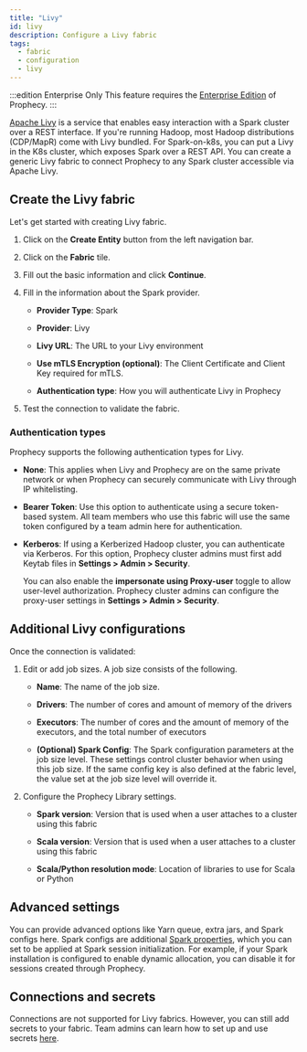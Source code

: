 ```yaml
---
title: "Livy"
id: livy
description: Configure a Livy fabric
tags:
  - fabric
  - configuration
  - livy
---
```


:::edition Enterprise Only
This feature requires the [Enterprise Edition](/getting-started/editions/prophecy-editions) of Prophecy.
:::

[Apache Livy](https://livy.apache.org/) is a service that enables easy interaction with a Spark cluster over a REST interface. If you're running Hadoop, most Hadoop distributions (CDP/MapR) come with Livy bundled. For Spark-on-k8s, you can put a Livy in the K8s cluster, which exposes Spark over a REST API.
You can create a generic Livy fabric to connect Prophecy to any Spark cluster accessible via Apache Livy.

## Create the Livy fabric

Let's get started with creating Livy fabric.

1. Click on the **Create Entity** button from the left navigation bar.

1. Click on the **Fabric** tile.

1. Fill out the basic information and click **Continue**.

1. Fill in the information about the Spark provider.

   - **Provider Type**: Spark

   - **Provider**: Livy

   - **Livy URL**: The URL to your Livy environment

   - **Use mTLS Encryption (optional)**: The Client Certificate and Client Key required for mTLS.

   - **Authentication type**: How you will authenticate Livy in Prophecy

1. Test the connection to validate the fabric.

### Authentication types

Prophecy supports the following authentication types for Livy.

- **None**: This applies when Livy and Prophecy are on the same private network or when Prophecy can securely communicate with Livy through IP whitelisting.

- **Bearer Token**: Use this option to authenticate using a secure token-based system. All team members who use this fabric will use the same token configured by a team admin here for authentication.

- **Kerberos**: If using a Kerberized Hadoop cluster, you can authenticate via Kerberos. For this option, Prophecy cluster admins must first add Keytab files in **Settings > Admin > Security**.

  You can also enable the **impersonate using Proxy-user** toggle to allow user-level authorization. Prophecy cluster admins can configure the proxy-user settings in **Settings > Admin > Security**.

## Additional Livy configurations

Once the connection is validated:

1. Edit or add job sizes. A job size consists of the following.

   - **Name**: The name of the job size.

   - **Drivers**: The number of cores and amount of memory of the drivers

   - **Executors**: The number of cores and the amount of memory of the executors, and the total number of executors

   - **(Optional) Spark Config**: The Spark configuration parameters at the job size level. These settings control cluster behavior when using this job size. If the same config key is also defined at the fabric level, the value set at the job size level will override it.

1. Configure the Prophecy Library settings.

   - **Spark version**: Version that is used when a user attaches to a cluster using this fabric

   - **Scala version**: Version that is used when a user attaches to a cluster using this fabric

   - **Scala/Python resolution mode**: Location of libraries to use for Scala or Python

## Advanced settings

You can provide advanced options like Yarn queue, extra jars, and Spark configs here. Spark configs are additional [Spark properties](https://spark.apache.org/docs/latest/configuration.html#available-properties), which you can set to be applied at Spark session initialization. For example, if your Spark installation is configured to enable dynamic allocation, you can disable it for sessions created through Prophecy.

## Connections and secrets

Connections are not supported for Livy fabrics. However, you can still add secrets to your fabric. Team admins can learn how to set up and use secrets [here](docs/enterprise/fabrics/secrets/secret-providers.md).
